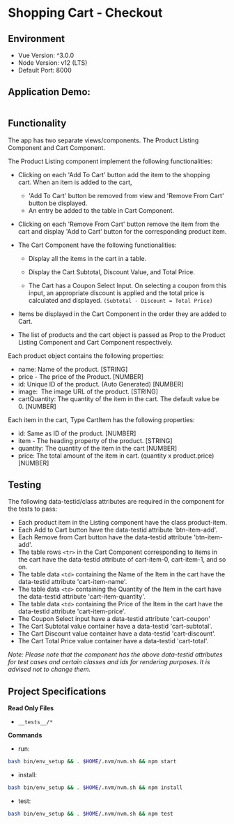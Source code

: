 # Shopping Cart - Checkout

## Environment 

- Vue Version: ^3.0.0
- Node Version: v12 (LTS)
- Default Port: 8000

## Application Demo:

![]()

## Functionality

The app has two separate views/components. The Product Listing Component and Cart Component.

The Product Listing component implement the following functionalities:

- Clicking on each 'Add To Cart' button  add the item to the shopping cart. When an item is added to the cart, 
  - 'Add To Cart' button  be removed from view and 'Remove From Cart' button  be displayed.
  - An entry  be added to the table in Cart Component.

- Clicking on each 'Remove From Cart' button  remove the item from the cart and display 'Add to Cart' button for the corresponding product item.

- The Cart Component  have the following functionalities:

  - Display all the items in the cart in a table.

  - Display the Cart Subtotal, Discount Value, and Total Price. 

  - The Cart has a Coupon Select Input. On selecting a coupon from this input, an appropriate discount is applied and the total price is calculated and displayed. `(Subtotal - Discount = Total Price)`

- Items  be displayed in the Cart Component in the order they are added to Cart. 

- The list of products and the cart object is passed as Prop to the Product Listing Component and Cart Component respectively.

Each product object contains the following properties: 
- name: Name of the product. [STRING]
- price - The price of the Product. [NUMBER]
- id: Unique ID of the product. (Auto Generated) [NUMBER]
- image:  The image URL of the product. [STRING]
- cartQuantity: The quantity of the item in the cart. The default value  be 0. [NUMBER]


Each item in the cart, Type CartItem has the following properties:
- id: Same as ID of the product. [NUMBER]
- item - The heading property of the product. [STRING]
- quantity: The quantity of the item in the cart [NUMBER]
- price: The total amount of the item in cart. (quantity x product.price) [NUMBER]

## Testing 

The following data-testid/class attributes are required in the component for the tests to pass:

- Each product item in the Listing component  have the class product-item.
- Each Add to Cart button  have the data-testid attribute 'btn-item-add'.
- Each Remove from Cart button  have the data-testid attribute 'btn-item-add'.
- The table rows `<tr>` in the Cart Component corresponding to items in the cart  have the data-testid attribute of cart-item-0, cart-item-1, and so on.
- The table data `<td>` containing the Name of the Item in the cart  have the data-testid attribute 'cart-item-name'.
- The table data `<td>` containing the Quantity of the Item in the cart  have the data-testid attribute 'cart-item-quantity'.
- The table data `<td>` containing the Price of the Item in the cart  have the data-testid attribute 'cart-item-price'.
- The Coupon Select input  have a data-testid attribute 'cart-coupon'
- The Cart Subtotal value container  have a data-testid 'cart-subtotal'. 
- The Cart Discount value container  have a data-testid 'cart-discount'. 
- The Cart Total Price value container  have a data-testid 'cart-total'. 

_Note: Please note that the component has the above data-testid attributes for test cases and certain classes and ids for rendering purposes. It is advised not to change them._

## Project Specifications

**Read Only Files**
- `__tests__/*`

**Commands**
- run: 
```bash
bash bin/env_setup && . $HOME/.nvm/nvm.sh && npm start
```
- install: 
```bash
bash bin/env_setup && . $HOME/.nvm/nvm.sh && npm install
```
- test: 
```bash
bash bin/env_setup && . $HOME/.nvm/nvm.sh && npm test
```